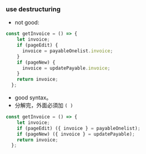 ### use destructuring

- not good:

```js
const getInvoice = () => {
    let invoice;
    if (pageEdit) {
      invoice = payableOnelist.invoice;
    }
    if (pageNew) {
      invoice = updatePayable.invoice;
    }
    return invoice;
  };
```

- good syntax。
- 分解完，外面必須加 `( )`

```js
const getInvoice = () => {
    let invoice;
    if (pageEdit) ({ invoice } = payableOnelist);
    if (pageNew) ({ invoice } = updatePayable);
    return invoice;
  };
```
